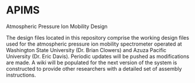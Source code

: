 # APIMS
Atmospheric Pressure Ion Mobility Design

The design files located in this repository comprise the working design files used for the atmospheric pressure ion mobility spectrometer operated at Washington State University (Dr. Brian Clowers) and Azuza Pacific University (Dr. Eric Davis). Periodic updates will be pushed as modifications are made.  A wiki will be populated for the next version of the system is constructed to provide other researchers with a detailed set of assembly instructions. 
